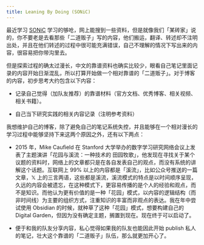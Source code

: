 ```yaml
---
title: Leaning By Doing (SONiC)
---
```




最近学习 [SONiC](https://github.com/sonic-net/SONiC) 学习的够呛，网上能搜到一些资料，但是就像我们「某砖家」说的，你不要老是去看那些「二道贩子」写的内容，他们搬运，翻译、转述却不注明出处，并且在他们转述的过程中很可能充满错误，自己不理解的情况下写出来的内容，很容易把你带沟里去。

但是探索过程的确太过漫长，中文的靠谱资料也确实比较少，眼看自己笔记里面记录的内容开始日渐混乱，所以打算开始做一个相对靠谱的「二道贩子」。对于博客的内容，初步思考大约包含以下内容：

- 记录自己觉得（加队友推荐）的靠谱材料（官方文档、优秀博客、相关视频、相关书籍）。

- 自己当下研究实践的相关内容记录（注明参考资料）

我想维护自己的博客，除了避免自己的笔记系统失控，并且能够在一个相对漫长的学习过程中能够坚持下来这两个原因之外，还有以下两点：

- 2015 年，Mike Cauﬁeld 在 Stanford ⼤学举办的数字学习研究⽹络会议上发表了主题演讲「花园与溪流：⼀种技术的 ⽥园牧歌」，他发现在寻找关于某个议题的资料时，⽹络上的⽂章都只是在各⾃发表⾃⼰的观点，而没有系统的讲解这个话题。互联⽹上 99% 以上的内容都是「溪流」，比如公众号推送的一篇文章，𝕏 上的三言两语，这些都是溪流，溪流模式的特点是以时间顺序呈现，久远的内容会被遗忘，在这种模式下，更容易传播的是个人的经验和观点，而不是知识。而他认为更有价值的是一种「花园」模式，以内容的逻辑结构（⽽⾮时间线）为主要的组织⽅式，注重知识的丰富⽽⾮观点的表达。我在年中尝试使用 Obsidian 的时候，就种草了这种「花园」模式，想要构建自己的 Digital Garden，但因为没有确定主题，搁置到现在。现在终于可以启动了。

- 便于和我的队友分享内容，私心觉得如果我的队友也能因此开始 publish 私人的笔记，壮大这个靠谱的「二道贩子」队伍，那么就更加开心了。
